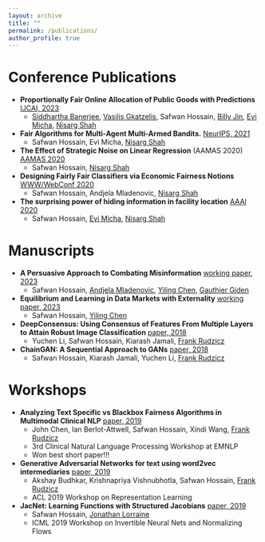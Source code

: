 ```yaml
---
layout: archive
title: ""
permalink: /publications/
author_profile: true
---
```


Conference Publications
=====
* **Proportionally Fair Online Allocation of Public Goods with Predictions** [IJCAI, 2023](https://arxiv.org/abs/2209.15305)
    * [Siddhartha Banerjee](https://sidbanerjee.orie.cornell.edu/), [Vasilis Gkatzelis](https://www.cs.drexel.edu/~gkatz/), Safwan Hossain, [Billy Jin](https://people.orie.cornell.edu/bzj3/), [Evi Micha](https://www.cs.toronto.edu/~emicha/), [Nisarg Shah](https://www.cs.toronto.edu/~nisarg/)
* **Fair Algorithms for Multi-Agent Multi-Armed Bandits.** [NeurIPS, 2021](https://safwanhossain.github.io/files/fairMAB.pdf)
    * Safwan Hossain, Evi Micha, [Nisarg Shah](http://www.cs.toronto.edu/~nisarg/)
* **The Effect of Strategic Noise on Linear Regression** (AAMAS 2020) [AAMAS 2020](https://safwanhossain.github.io/files/equilibria_linreg.pdf)
    * Safwan Hossain, [Nisarg Shah](http://www.cs.toronto.edu/~nisarg/)
* **Designing Fairly Fair Classifiers via Economic Fairness Notions** [WWW/WebConf 2020](https://safwanhossain.github.io/files/envy_equity.pdf)
    * Safwan Hossain, Andjela Mladenovic, [Nisarg Shah](http://www.cs.toronto.edu/~nisarg/)
* **The surprising power of hiding information in facility location** [AAAI 2020](https://safwanhossain.github.io/files/hiding.pdf)
    * Safwan Hossain, [Evi Micha](http://www.cs.toronto.edu/~emicha/), [Nisarg Shah](http://www.cs.toronto.edu/~nisarg/)

    
Manuscripts
======
* **A Persuasive Approach to Combating Misinformation** [working paper, 2023](https://arxiv.org/abs/2310.12065)
    * Safwan Hossain, [Andjela Mladenovic](https://andjelamladenovic.github.io/), [Yiling Chen](https://yiling.seas.harvard.edu/), [Gauthier Giden](https://gauthiergidel.github.io/)
* **Equilibrium and Learning in Data Markets with Externality** [working paper, 2023](https://safwanhossain.github.io/files/arxiv_data_markets.pdf)
    * Safwan Hossain, [Yiling Chen](https://yiling.seas.harvard.edu/) 
* **DeepConsensus: Using Consensus of Features From Multiple Layers to Attain Robust Image Classification** [paper, 2018](https://arxiv.org/abs/1811.07266)
    * Yuchen Li, Safwan Hossain, Kiarash Jamali, [Frank Rudzicz](http://www.cs.toronto.edu/~frank/)
* **ChainGAN: A Sequential Approach to GANs** [paper, 2018](https://arxiv.org/abs/1811.08081)
    * Safwan Hossain, Kiarash Jamali, Yuchen Li, [Frank Rudzicz](http://www.cs.toronto.edu/~frank/)

Workshops
======
* **Analyzing Text Specific vs Blackbox Fairness Algorithms in Multimodal Clinical NLP** [paper, 2019](https://safwanhossain.github.io/files/clinical_nlp.pdf)
    * John Chen, Ian Berlot-Attwell, Safwan Hossain, Xindi Wang, [Frank Rudzicz](http://www.cs.toronto.edu/~frank/)
    * 3rd Clinical Natural Language Processing Workshop at EMNLP
    * Won best short paper!!!
* **Generative Adversarial Networks for text using word2vec intermediaries** [paper, 2019](https://arxiv.org/pdf/1904.02293.pdf)
    * Akshay Budhkar, Krishnapriya Vishnubhotla, Safwan Hossain, [Frank Rudzicz](http://www.cs.toronto.edu/~frank/)
    * ACL 2019 Workshop on Representation Learning
* **JacNet: Learning Functions with Structured Jacobians** [paper, 2019](https://invertibleworkshop.github.io/accepted_papers/pdfs/INNF_2019_paper_10.pdf)
    * Safwan Hossain, [Jonathan Lorraine](https://www.cs.toronto.edu/~lorraine/)
    * ICML 2019 Workshop on Invertible Neural Nets and Normalizing Flows
